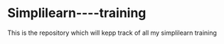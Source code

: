 # Simplilearn----training
This is the repository which will kepp track of all my simplilearn training
